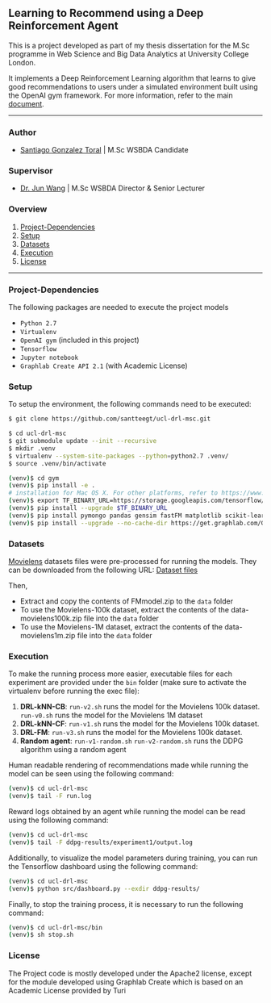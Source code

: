 ## Learning to Recommend using a Deep Reinforcement Agent

This is a project developed as part of my thesis dissertation for the M.Sc programme in Web Science and Big Data Analytics at University College London.

It implements a Deep Reinforcement Learning algorithm that learns to give good recommendations to users under a simulated environment built using the OpenAI gym framework. For more information, refer to the main [document](https://github.com/santteegt/ucl-drl-msc/blob/master/latex_doc/Main.pdf).
******

### Author
* [Santiago Gonzalez Toral](hernan.toral.15@ucl.ac.uk) | M.Sc WSBDA Candidate

### Supervisor

* [Dr. Jun Wang]() | M.Sc WSBDA Director & Senior Lecturer

### Overview

1. [Project-Dependencies](#project-dependencies)
2. [Setup](#setup)
3. [Datasets](#datasets)
4. [Execution](#execution)
5. [License](#license)

---

### Project-Dependencies

The following packages are needed to execute the project models

- `Python 2.7`
- `Virtualenv`
- `OpenAI gym` (included in this project)
- `Tensorflow`
- `Jupyter notebook`
- `Graphlab Create API 2.1` (with Academic License)


### Setup

To setup the environment, the following commands need to be executed:

```bash
$ git clone https://github.com/santteegt/ucl-drl-msc.git

$ cd ucl-drl-msc
$ git submodule update --init --recursive
$ mkdir .venv
$ virtualenv --system-site-packages --python=python2.7 .venv/
$ source .venv/bin/activate

(venv)$ cd gym
(venv)$ pip install -e .
# installation for Mac OS X. For other platforms, refer to https://www.tensorflow.org/versions/r0.9/get_started/os_setup.html#virtualenv-installation
(venv)$ export TF_BINARY_URL=https://storage.googleapis.com/tensorflow/mac/tensorflow-0.9.0-py2-none-any.whl
(venv)$ pip install --upgrade $TF_BINARY_URL
(venv)$ pip install pymongo pandas gensim fastFM matplotlib scikit-learn scipy
(venv)$ pip install --upgrade --no-cache-dir https://get.graphlab.com/GraphLab-Create/2.1/hernan.toral.15@ucl.ac.uk/55E9-2088-3AF8-120F-D171-1AAB-95A3-B077/GraphLab-Create-License.tar.gz

```

### Datasets

[Movielens](http://grouplens.org/datasets/movielens/) datasets files were pre-processed for running the models. They can be downloaded from the following URL: [Dataset files](https://mega.nz/#F!oFYFmZyQ!UERNs4e3Jvvkml2zNj2ngA)

Then, 

* Extract and copy the contents of FMmodel.zip to the `data` folder
* To use the Movielens-100k dataset, extract the contents of the data-movielens100k.zip file into the `data` folder
* To use the Movielens-1M dataset, extract the contents of the data-movielens1m.zip file into the `data` folder

### Execution

To make the running process more easier, executable files for each experiment are provided under the `bin` folder (make sure to activate the virtualenv before running the exec file):

1. **DRL-kNN-CB**: `run-v2.sh` runs the model for the Movielens 100k dataset. `run-v0.sh` runs the model for the Movielens 1M dataset
2. **DRL-kNN-CF**: `run-v1.sh` runs the model for the Movielens 100k dataset.
3. **DRL-FM**: `run-v3.sh` runs the model for the Movielens 100k dataset.
4. **Random agent**: `run-v1-random.sh` `run-v2-random.sh` runs the DDPG algorithm using a random agent

Human readable rendering of recommendations made while running the model can be seen using the following command:

```bash
(venv)$ cd ucl-drl-msc
(venv)$ tail -F run.log
```

Reward logs obtained by an agent while running the model can be read using the following command:

```bash
(venv)$ cd ucl-drl-msc
(venv)$ tail -F ddpg-results/experiment1/output.log
```
Additionally, to visualize the model parameters during training, you can run the Tensorflow dashboard using the following command:

```bash
(venv)$ cd ucl-drl-msc
(venv)$ python src/dashboard.py --exdir ddpg-results/
```

Finally, to stop the training process, it is necessary to run the following command:
```bash
(venv)$ cd ucl-drl-msc/bin
(venv)$ sh stop.sh
```

### License

The Project code is mostly developed under the Apache2 license, except for the module developed using Graphlab Create which is based on an Academic License provided by Turi
